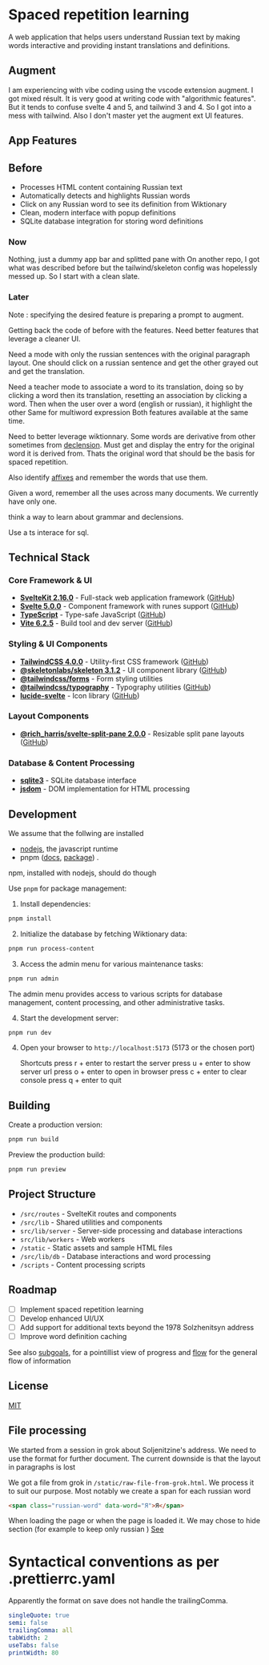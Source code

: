 # Spaced repetition learning

A web application that helps users understand Russian text by making words
interactive and providing instant translations and definitions.

## Augment

I am experiencing with vibe coding using the vscode extension augment.
I got mixed résult. It is very good at writing code with "algorithmic features".
But it tends to confuse svelte 4 and 5, and tailwind 3 and 4.
So I got into a mess with tailwind.
Also I don't master yet the augment ext UI features.

## App Features

## Before

- Processes HTML content containing Russian text
- Automatically detects and highlights Russian words
- Click on any Russian word to see its definition from Wiktionary
- Clean, modern interface with popup definitions
- SQLite database integration for storing word definitions

### Now

Nothing, just a dummy app bar and splitted pane with
On another repo, I got what was described before but the
tailwind/skeleton config was hopelessly messed up.
So I start with a clean slate.

### Later

Note : specifying the desired feature is preparing a prompt to augment.

Getting back the code of before with the features. Need better features that
leverage a cleaner UI.


Need a mode with only the russian sentences with the original paragraph layout.
One should click on a russian sentence and get the other grayed out and get the
translation.

Need a teacher mode to associate a word to its translation, doing so by
clicking a word then its translation, resetting an association by clicking a
word. Then when the user over a word (english or russian), it highlight the
other Same for multiword expression Both features available at the same time.

Need to better leverage wiktionnary. Some words are derivative from other
sometimes from [declension](https://en.wikipedia.org/wiki/Declension). Must get
and display the entry for the original word it is derived from. Thats the
original word that should be the basis for spaced repetition.

Also identify [affixes](https://en.wikipedia.org/wiki/Affix)
and remember the words that use them.

Given a word, remember all the uses across many documents. We currently have
only one.

think a way to learn about grammar and declensions.

Use a ts interace for sql.



## Technical Stack

### Core Framework & UI
- [**SvelteKit 2.16.0**](https://kit.svelte.dev/) - Full-stack web application framework ([GitHub](https://github.com/sveltejs/kit))
- [**Svelte 5.0.0**](https://svelte.dev/) - Component framework with runes support ([GitHub](https://github.com/sveltejs/svelte))
- [**TypeScript**](https://www.typescriptlang.org/) - Type-safe JavaScript ([GitHub](https://github.com/microsoft/TypeScript))
- [**Vite 6.2.5**](https://vitejs.dev/) - Build tool and dev server ([GitHub](https://github.com/vitejs/vite))

### Styling & UI Components
- [**TailwindCSS 4.0.0**](https://tailwindcss.com/) - Utility-first CSS framework ([GitHub](https://github.com/tailwindlabs/tailwindcss))
- [**@skeletonlabs/skeleton 3.1.2**](https://www.skeleton.dev/) - UI component library ([GitHub](https://github.com/skeletonlabs/skeleton))
- [**@tailwindcss/forms**](https://github.com/tailwindlabs/tailwindcss-forms) - Form styling utilities
- [**@tailwindcss/typography**](https://tailwindcss.com/docs/typography-plugin) - Typography utilities ([GitHub](https://github.com/tailwindlabs/tailwindcss-typography))
- [**lucide-svelte**](https://lucide.dev/docs/lucide-svelte) - Icon library ([GitHub](https://github.com/lucide-icons/lucide))

### Layout Components
- [**@rich_harris/svelte-split-pane 2.0.0**](https://www.npmjs.com/package/@rich_harris/svelte-split-pane) - Resizable split pane layouts ([GitHub](https://github.com/Rich-Harris/svelte-split-pane))

### Database & Content Processing
- [**sqlite3**](https://github.com/sqlite/sqlite) - SQLite database interface
- [**jsdom**](https://github.com/jsdom/jsdom) - DOM implementation for HTML processing

## Development

We assume that the follwing are installed
*  [nodejs](https://nodejs.org/en), the javascript runtime
*  pnpm ([docs](https://pnpm.io/), [package](https://www.npmjs.com/package/pnpm)) .

npm, installed with nodejs, should do though

Use `pnpm` for package management:

1. Install dependencies:
```bash
pnpm install
```

2. Initialize the database by fetching Wiktionary data:
```bash
pnpm run process-content
```

3. Access the admin menu for various maintenance tasks:
```bash
pnpm run admin
```

The admin menu provides access to various scripts for database management, content processing, and other administrative tasks.

4. Start the development server:
```bash
pnpm run dev
```

4. Open your browser to `http://localhost:5173` (5173 or the chosen port)

    Shortcuts
     press r + enter to restart the server
     press u + enter to show server url
     press o + enter to open in browser
     press c + enter to clear console
     press q + enter to quit


## Building

Create a production version:
```bash
pnpm run build
```

Preview the production build:
```bash
pnpm run preview
```

## Project Structure

- `/src/routes` - SvelteKit routes and components
- `/src/lib` - Shared utilities and components
- `src/lib/server` - Server-side processing and database interactions
- `src/lib/workers` - Web workers 
- `/static` - Static assets and sample HTML files
- `/src/lib/db` - Database interactions and word processing
- `/scripts` - Content processing scripts

## Roadmap

- [ ] Implement spaced repetition learning
- [ ] Develop enhanced UI/UX
- [ ] Add support for additional texts beyond the 1978 Solzhenitsyn address
- [ ] Improve word definition caching

See also [subgoals](subgoals.md), for a pointillist view of progress
and [flow](./flow.md) for the general flow of information

## License

[MIT](LICENSE)


## File processing

We started from a session in grok about Soljenitzine's address.
We need to use the format for further document.
The current downside is that the layout in paragraphs is lost

We got a file from grok in `/static/raw-file-from-grok.html`.
We process it to suit our purpose. Most notably we create a
span for each russian word

```html
<span class="russian-word" data-word="Я">Я</span>
```

When loading the page or when the page is loaded it.
We may chose to hide section (for example to keep only russian )
[See](#later)

# Syntactical conventions as per .prettierrc.yaml

Apparently the format on save does not handle the trailingComma.

```yaml
singleQuote: true
semi: false
trailingComma: all
tabWidth: 2
useTabs: false
printWidth: 80
```